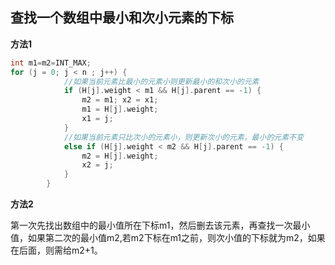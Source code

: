 ## 查找一个数组中最小和次小元素的下标

**方法1**

```c
int m1=m2=INT_MAX;
for (j = 0; j < n ; j++) {
			//如果当前元素比最小的元素小则更新最小的和次小的元素
			if (H[j].weight < m1 && H[j].parent == -1) {	
				m2 = m1; x2 = x1;	
				m1 = H[j].weight;
				x1 = j;
			}
			//如果当前元素只比次小的元素小，则更新次小的元素，最小的元素不变
			else if (H[j].weight < m2 && H[j].parent == -1) {	
				m2 = H[j].weight;
				x2 = j;
			}
		}
```

**方法2**

第一次先找出数组中的最小值所在下标m1，然后删去该元素，再查找一次最小值，如果第二次的最小值m2,若m2下标在m1之前，则次小值的下标就为m2，如果在后面，则需给m2+1。